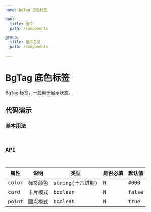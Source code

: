 ```yaml
---
name: BgTag 底色标签

nav:
  title: 组件
  path: /components

group:
  title: 组件总览
  path: /components

---
```


# BgTag 底色标签

BgTag 标签，一般用于展示状态。

## 代码演示

### 基本用法

<code
  src="./demos/index.tsx"
  title="底色标签"
  thumbnail="URL address of thumbnail"
  previewUrl="URL address of preview"
/>

## API

| 属性  | 说明     |     类型 | 是否必填 | 默认值 |
| ---- | -------- | ------- | ------ | ---- |
| color | 标签颜色 | string(十六进制)|N | #000 |
| card | 卡片模式 | boolean |N | false |
| point | 圆点模式 | boolean |N | true |


